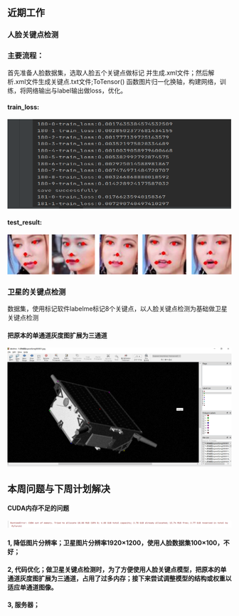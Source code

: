 ## 近期工作
### 人脸关键点检测
### 主要流程：
 首先准备人脸数据集，选取人脸五个关键点做标记 并生成.xml文件；然后解析.xml文件生成关键点.txt文件;ToTensor() 函数图片归一化换轴，构建网络，训练，将网络输出与label输出做loss，优化。
#### train_loss: 
![流程图](images/8.30-1.png)
#### test_result:
![流程图](images/8.30-2.png)

### 卫星的关键点检测
数据集，使用标记软件labelme标记8个关键点，以人脸关键点检测为基础做卫星关键点检测
#### 把原本的单通道灰度图扩展为三通道
![流程图](images/8.30-3.png)

## 本周问题与下周计划解决
#### CUDA内存不足的问题
![流程图](images/8.30-4.png)
#### 1, 降低图片分辨率；卫星图片分辨率1920×1200，使用人脸数据集100×100，不好；
#### 2, 代码优化；做卫星关键点检测时，为了方便使用人脸关键点模型，把原本的单通道灰度图扩展为三通道，占用了过多内存；接下来尝试调整模型的结构或权重以适应单通道图像。
#### 3, 服务器；



